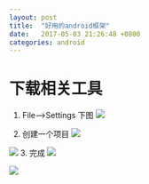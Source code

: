 ```yaml
---
layout: post
title:  "好用的android框架"
date:   2017-05-03 21:26:48 +0800
categories: android
---
```

# 下载相关工具
1. File-->Settings 下图
![](index_files/46c149c2-2953-4550-98c5-4f52c2efc5f1.png)

2. 创建一个项目
![](index_files/cb14b51d-e4a0-4c92-8faf-d5fd609d42e2.png)

 ![](index_files/625c807a-ba76-430f-8266-2883eab68934.png)
3. 完成
![](index_files/325e76c4-4570-41ea-a3bb-bf354ddd9541.png)

 ![](index_files/79db9755-560e-4611-9f59-d8d8a35b6cc2.png)